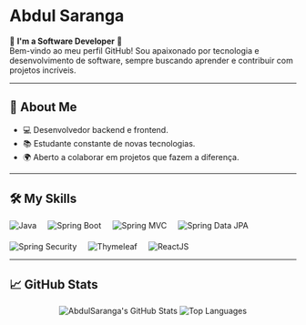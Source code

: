 # Abdul Saranga

🌟 **I'm a Software Developer** 🌟  
Bem-vindo ao meu perfil GitHub! Sou apaixonado por tecnologia e desenvolvimento de software, sempre buscando aprender e contribuir com projetos incríveis.

---

## 🚀 About Me  
- 💻 Desenvolvedor backend e frontend.  
- 📚 Estudante constante de novas tecnologias.  
- 🌍 Aberto a colaborar em projetos que fazem a diferença.

---

## 🛠️ My Skills  
<div style="display: flex; align-items: center; gap: 20px; flex-wrap: wrap;">
  <img src="https://img.shields.io/badge/Java-%23ED8B00.svg?style=for-the-badge&logo=openjdk&logoColor=white" alt="Java" />
  <img src="https://img.shields.io/badge/Spring_Boot-%236DB33F.svg?style=for-the-badge&logo=spring&logoColor=white" alt="Spring Boot" />
  <img src="https://img.shields.io/badge/Spring_MVC-%236DB33F.svg?style=for-the-badge&logo=spring&logoColor=white" alt="Spring MVC" />
  <img src="https://img.shields.io/badge/Spring_Data_JPA-%236DB33F.svg?style=for-the-badge&logo=spring&logoColor=white" alt="Spring Data JPA" />
  <img src="https://img.shields.io/badge/Spring_Security-%236DB33F.svg?style=for-the-badge&logo=spring&logoColor=white" alt="Spring Security" />
  <img src="https://img.shields.io/badge/Thymeleaf-%23005C0F.svg?style=for-the-badge&logo=thymeleaf&logoColor=white" alt="Thymeleaf" />
  <img src="https://img.shields.io/badge/ReactJS-%2361DAFB.svg?style=for-the-badge&logo=react&logoColor=black" alt="ReactJS" />
</div>

---

## 📈 GitHub Stats  
<p align="center">
  <img src="https://github-readme-stats.vercel.app/api?username=AbdulSaranga&show_icons=true&theme=radical" alt="AbdulSaranga's GitHub Stats" />
  <img src="https://github-readme-stats.vercel.app/api/top-langs/?username=AbdulSaranga&layout=compact&theme=radical" alt="Top Languages" />
</p>

